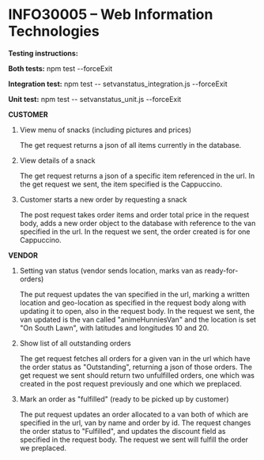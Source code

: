 # INFO30005 – Web Information Technologies

**Testing instructions:**  

**Both tests:** npm test --forceExit

**Integration test:** npm test -- setvanstatus_integration.js --forceExit

**Unit test:** npm test -- setvanstatus_unit.js --forceExit    

  
**CUSTOMER**

1. View menu of snacks (including pictures and prices)

   The get request returns a json of all items currently in the database.

2. View details of a snack

   The get request returns a json of a specific item referenced in the url. In the get request we sent, the item specified is the Cappuccino.

3. Customer starts a new order by requesting a snack

   The post request takes order items and order total price in the request body, adds a new order object to the database with reference to the van specified in the url. In the request we sent, the order created is for one Cappuccino.

**VENDOR**

1. Setting van status (vendor sends location, marks van as ready-for-orders)

   The put request updates the van specified in the url, marking a written location and geo-location as specified in the request body along with updating it to open, also in the request body. In the request we sent, the van updated is the van called "animeHunniesVan" and the location is set "On South Lawn", with latitudes and longitudes 10 and 20.

2. Show list of all outstanding orders

   The get request fetches all orders for a given van in the url which have the order status as "Outstanding", returning a json of those orders. The get request we sent should return two unfulfilled orders, one which was created in the post request previously and one which we preplaced.

3. Mark an order as "fulfilled" (ready to be picked up by customer)

   The put request updates an order allocated to a van both of which are specified in the url, van by name and order by id. The request changes the order status to "Fulfilled", and updates the discount field as specified in the request body. The request we sent will fulfill the order we preplaced. 

